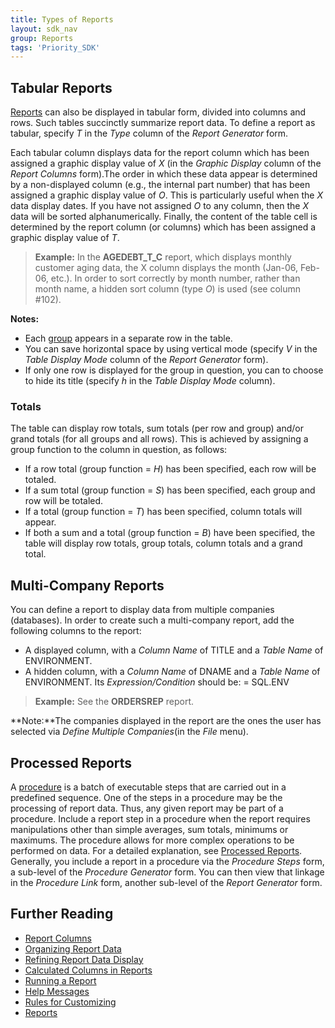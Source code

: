 ```yaml
---
title: Types of Reports
layout: sdk_nav
group: Reports
tags: 'Priority_SDK'
---
```



## Tabular Reports 

[Reports](Reports ) can also be displayed in tabular form,
divided into columns and rows. Such tables succinctly summarize report
data. To define a report as tabular, specify *T* in the *Type* column of
the *Report Generator* form.

Each tabular column displays data for the report column which has been
assigned a graphic display value of *X* (in the *Graphic Display* column
of the *Report Columns* form).The order in which these data appear is
determined by a non-displayed column (e.g., the internal part number)
that has been assigned a graphic display value of *O*. This is
particularly useful when the *X* data display dates. If you have not
assigned *O* to any column, then the *X* data will be sorted
alphanumerically. Finally, the content of the table cell is determined
by the report column (or columns) which has been assigned a graphic
display value of *T*.

> **Example:** In the **AGEDEBT_T\_C** report, which displays monthly
> customer aging data, the X column displays the month (Jan-06, Feb-06,
> etc.). In order to sort correctly by month number, rather than month
> name, a hidden sort column (type *O*) is used (see column #102).

**Notes:**

-   Each [group](Organize-Report-Data#Grouping) appears in
    a separate row in the table.
-   You can save horizontal space by using vertical mode (specify *V* in
    the *Table Display Mode* column of the *Report Generator* form).
-   If only one row is displayed for the group in question, you can to
    choose to hide its title (specify *h* in the *Table Display Mode*
    column).

### Totals

The table can display row totals, sum totals (per row and group) and/or
grand totals (for all groups and all rows). This is achieved by
assigning a group function to the column in question, as follows:

-   If a row total (group function = *H*) has been specified, each row
    will be totaled.
-   If a sum total (group function = *S*) has been specified, each group
    and row will be totaled.
-   If a total (group function = *T*) has been specified, column totals
    will appear.
-   If both a sum and a total (group function = *B*) have been
    specified, the table will display row totals, group totals, column
    totals and a grand total.

## Multi-Company Reports 

You can define a report to display data from multiple companies
(databases). In order to create such a multi-company report, add the
following columns to the report:

-   A displayed column, with a *Column Name* of TITLE and a *Table Name*
    of ENVIRONMENT.
-   A hidden column, with a *Column Name* of DNAME and a *Table Name* of
    ENVIRONMENT. Its *Expression/Condition* should be: = SQL.ENV

> **Example:** See the **ORDERSREP** report.

**Note:**The companies displayed in the report are the ones the user has
selected via *Define Multiple Companies*(in the *File* menu).

## Processed Reports 

A [procedure](Procedures ) is a batch of executable steps that
are carried out in a predefined sequence. One of the steps in a
procedure may be the processing of report data. Thus, any given report
may be part of a procedure. Include a report step in a procedure when
the report requires manipulations other than simple averages, sum
totals, minimums or maximums. The procedure allows for more complex
operations to be performed on data. For a detailed explanation, see
[Processed Reports](Processed-Report ). Generally, you
include a report in a procedure via the *Procedure Steps* form, a
sub-level of the *Procedure Generator* form. You can then view that
linkage in the *Procedure Link* form, another sub-level of the *Report
Generator* form.

## Further Reading 

-   [Report Columns](Report-Columns )
-   [Organizing Report Data](Organize-Report-Data )
-   [Refining Report Data
    Display](Refine-Report-Display )
-   [Calculated Columns in
    Reports](Calculated-Columns-Reports )
-   [Running a Report](Run-Report )
-   [Help Messages](Help-Messages )
-   [Rules for Customizing](Customization-Rules )
-   [Reports](Reports )
